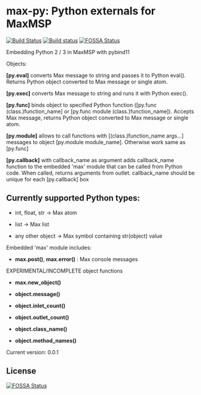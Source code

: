 # max-py: Python externals for MaxMSP
[![Build Status](https://travis-ci.org/njazz/max-py.svg?branch=master)](https://travis-ci.org/njazz/max-py)
[![Build status](https://ci.appveyor.com/api/projects/status/lu577mn5euj54tra?svg=true)](https://ci.appveyor.com/project/njazz/max-py)
[![FOSSA Status](https://app.fossa.io/api/projects/git%2Bgithub.com%2Fnjazz%2Fmax-py.svg?type=shield)](https://app.fossa.io/projects/git%2Bgithub.com%2Fnjazz%2Fmax-py?ref=badge_shield)



Embedding Python 2 / 3 in MaxMSP with pybind11

Objects:

**[py.eval]** converts Max message to string and passes it to Python eval(). Returns Python object converted to Max message or single atom.

**[py.exec]** converts Max message to string and runs it with Python exec().

**[py.func]** binds object to specified Python function ([py.func (class.)function_name] or [py.func module (class.)function_name]). Accepts Max message, returns Python object converted to Max message or single atom.

**[py.module]** allows to call functions with [(class.)function_name args...] messages to object [py.module module_name]. Otherwise work same as [py.func]

**[py.callback]** with callback_name as argument adds callback_name function to the embedded 'max' module that can be called from Python code. When called, returns arguments from outlet. callback_name should be unique for each [py.callback] box

## Currently supported Python types:

- int, float, str -> Max atom

- list -> Max list

- any other object -> Max symbol containing str(object) value

Embedded 'max' module includes:

- **max.post()**, **max.error()** : Max console messages

EXPERIMENTAL/INCOMPLETE object functions

- **max.new_object()**

- **object.message()**

- **object.inlet_count()**

- **object.outlet_count()**

- **object.class_name()**

- **object.method_names()**

Current version: 0.0.1


## License
[![FOSSA Status](https://app.fossa.io/api/projects/git%2Bgithub.com%2Fnjazz%2Fmax-py.svg?type=large)](https://app.fossa.io/projects/git%2Bgithub.com%2Fnjazz%2Fmax-py?ref=badge_large)